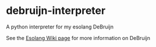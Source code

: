 # debruijn-interpreter
A python interpreter for my esolang DeBruijn

See the [Esolang Wiki page][page] for more information on DeBruijn

[page]: https://esolangs.org/wiki/DeBruijn
